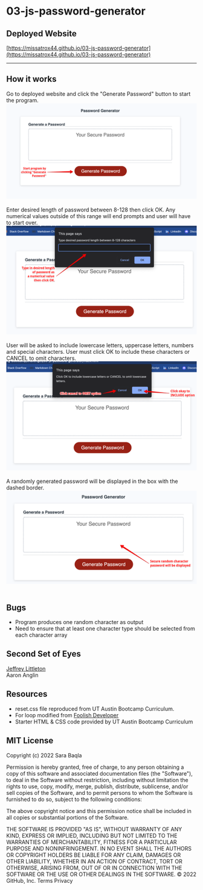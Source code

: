 # 03-js-password-generator


## Deployed Website

[https://missatrox44.github.io/03-js-password-generator](https://missatrox44.github.io/03-js-password-generator)

---
## How it works
Go to deployed website and click the "Generate Password" button to start the program.
![Step-1 Screenshot](./assets/images/step-1.png)<br><br>
Enter desired length of password between 8-128 then click OK. Any numerical values outside of this range will end prompts and user will have to start over.
![Step-2 Screenshot](./assets/images/step-2.png)<br><br>
User will be asked to include lowercase letters, uppercase letters, numbers and special characters. User must click OK to include these characters or CANCEL to omit characters.
![Step-3 Screenshot](./assets/images/step-3.png)<br><br>
A randomly generated password will be displayed in the box with the dashed border. 
![Step-4 Screenshot](./assets/images/step-4.png)<br><br>


<!-- ## Criteria

JavaScript Random Password Generator
* GIVEN I need a new, secure password
* WHEN I click the button to generate a password
* THEN I am presented with a series of prompts for password criteria
* WHEN prompted for password criteria
* THEN I select which criteria to include in the password
* WHEN prompted for the length of the password
* THEN I choose a length of at least 8 characters and no more than 128 characters
* WHEN asked for character types to include in the password
* THEN I confirm whether or not to include lowercase, uppercase, numeric, and/or special characters
* WHEN I answer each prompt
* THEN my input should be validated and at least one character type should be selected
* WHEN all prompts are answered
* THEN a password is generated that matches the selected criteria
* WHEN the password is generated
* THEN the password is either displayed in an alert or written to the page
 -->


## Bugs

* Program produces one random character as output
* Need to ensure that at least one character type should be selected from each character array

## Second Set of Eyes
[Jeffrey Littleton](https://github.com/littletonjeffrey)<br>
Aaron Anglin

## Resources

* reset.css file reproduced from UT Austin Bootcamp Curriculum.<br>
* For loop modified from [Foolish Developer](https://dev.to/code_mystery)
* Starter HTML & CSS code provided by UT Austin Bootcamp Curriculum


## MIT License

Copyright (c) 2022 Sara Baqla

Permission is hereby granted, free of charge, to any person obtaining a copy
of this software and associated documentation files (the "Software"), to deal
in the Software without restriction, including without limitation the rights
to use, copy, modify, merge, publish, distribute, sublicense, and/or sell
copies of the Software, and to permit persons to whom the Software is
furnished to do so, subject to the following conditions:

The above copyright notice and this permission notice shall be included in all
copies or substantial portions of the Software.

THE SOFTWARE IS PROVIDED "AS IS", WITHOUT WARRANTY OF ANY KIND, EXPRESS OR
IMPLIED, INCLUDING BUT NOT LIMITED TO THE WARRANTIES OF MERCHANTABILITY,
FITNESS FOR A PARTICULAR PURPOSE AND NONINFRINGEMENT. IN NO EVENT SHALL THE
AUTHORS OR COPYRIGHT HOLDERS BE LIABLE FOR ANY CLAIM, DAMAGES OR OTHER
LIABILITY, WHETHER IN AN ACTION OF CONTRACT, TORT OR OTHERWISE, ARISING FROM,
OUT OF OR IN CONNECTION WITH THE SOFTWARE OR THE USE OR OTHER DEALINGS IN THE
SOFTWARE.
© 2022 GitHub, Inc.
Terms
Privacy
